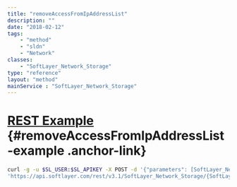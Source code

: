 ```yaml
---
title: "removeAccessFromIpAddressList"
description: ""
date: "2018-02-12"
tags:
    - "method"
    - "sldn"
    - "Network"
classes:
    - "SoftLayer_Network_Storage"
type: "reference"
layout: "method"
mainService : "SoftLayer_Network_Storage"
---
```


# [REST Example](#removeAccessFromIpAddressList-example) <a href="/article/rest/"><i class="fas fa-question"></i></a> {#removeAccessFromIpAddressList-example .anchor-link} 
```bash
curl -g -u $SL_USER:$SL_APIKEY -X POST -d '{"parameters": [SoftLayer_Network_Subnet_IpAddress]}' \
'https://api.softlayer.com/rest/v3.1/SoftLayer_Network_Storage/{SoftLayer_Network_StorageID}/removeAccessFromIpAddressList'
```
